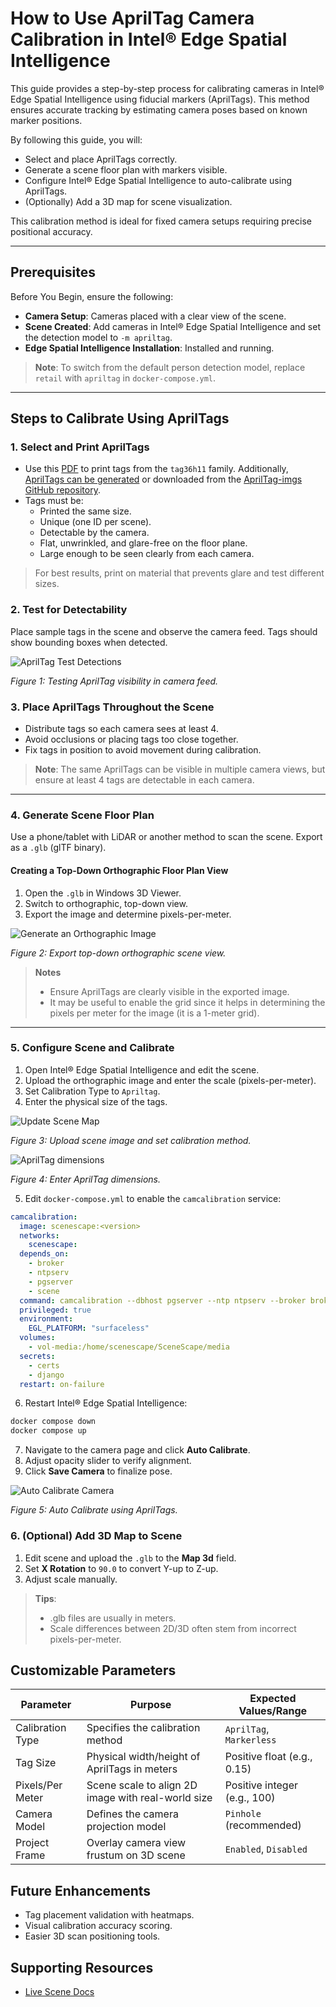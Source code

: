 # How to Use AprilTag Camera Calibration in Intel® Edge Spatial Intelligence

This guide provides a step-by-step process for calibrating cameras in Intel® Edge Spatial Intelligence using fiducial markers (AprilTags). This method ensures accurate tracking by estimating camera poses based on known marker positions.

By following this guide, you will:

- Select and place AprilTags correctly.
- Generate a scene floor plan with markers visible.
- Configure Intel® Edge Spatial Intelligence to auto-calibrate using AprilTags.
- (Optionally) Add a 3D map for scene visualization.

This calibration method is ideal for fixed camera setups requiring precise positional accuracy.

---

## Prerequisites

Before You Begin, ensure the following:

- **Camera Setup**: Cameras placed with a clear view of the scene.
- **Scene Created**: Add cameras in Intel® Edge Spatial Intelligence and set the detection model to `-m apriltag`.
- **Edge Spatial Intelligence Installation**: Installed and running.

> **Note**: To switch from the default person detection model, replace `retail` with `apriltag` in `docker-compose.yml`.

---

## Steps to Calibrate Using AprilTags

### 1. Select and Print AprilTags

- Use this [PDF](files/tag36h11.pdf) to print tags from the `tag36h11` family. Additionally, [AprilTags can be generated](https://github.com/AprilRobotics/apriltag) or downloaded from the [AprilTag-imgs GitHub repository](https://github.com/AprilRobotics/apriltag-imgs).
- Tags must be:
  - Printed the same size.
  - Unique (one ID per scene).
  - Detectable by the camera.
  - Flat, unwrinkled, and glare-free on the floor plane.
  - Large enough to be seen clearly from each camera.

> For best results, print on material that prevents glare and test different sizes.

### 2. Test for Detectability

Place sample tags in the scene and observe the camera feed. Tags should show bounding boxes when detected.

![AprilTag Test Detections](images/ui/test-apriltags.png)

_Figure 1: Testing AprilTag visibility in camera feed._

### 3. Place AprilTags Throughout the Scene

- Distribute tags so each camera sees at least 4.
- Avoid occlusions or placing tags too close together.
- Fix tags in position to avoid movement during calibration.

> **Note**: The same AprilTags can be visible in multiple camera views, but ensure at least 4 tags are detectable in each camera.

---

### 4. Generate Scene Floor Plan

Use a phone/tablet with LiDAR or another method to scan the scene. Export as a `.glb` (glTF binary).

#### Creating a Top-Down Orthographic Floor Plan View

1. Open the `.glb` in Windows 3D Viewer.
2. Switch to orthographic, top-down view.
3. Export the image and determine pixels-per-meter.

![Generate an Orthographic Image](images/ui/ortho-view.png)

_Figure 2: Export top-down orthographic scene view._

> **Notes**
>
> - Ensure AprilTags are clearly visible in the exported image.
> - It may be useful to enable the grid since it helps in determining the pixels per meter for the image (it is a 1-meter grid).

---

### 5. Configure Scene and Calibrate

1. Open Intel® Edge Spatial Intelligence and edit the scene.
2. Upload the orthographic image and enter the scale (pixels-per-meter).
3. Set Calibration Type to `Apriltag`.
4. Enter the physical size of the tags.

![Update Scene Map](images/ui/update-scene-map.png)

_Figure 3: Upload scene image and set calibration method._

![AprilTag dimensions](images/apriltag-dimensions.png)

_Figure 4: Enter AprilTag dimensions._

5. Edit `docker-compose.yml` to enable the `camcalibration` service:

```yaml
camcalibration:
  image: scenescape:<version>
  networks:
    scenescape:
  depends_on:
    - broker
    - ntpserv
    - pgserver
    - scene
  command: camcalibration --dbhost pgserver --ntp ntpserv --broker broker.scenescape.intel.com
  privileged: true
  environment:
    EGL_PLATFORM: "surfaceless"
  volumes:
    - vol-media:/home/scenescape/SceneScape/media
  secrets:
    - certs
    - django
  restart: on-failure
```

6. Restart Intel® Edge Spatial Intelligence:

```bash
docker compose down
docker compose up
```

7. Navigate to the camera page and click **Auto Calibrate**.
8. Adjust opacity slider to verify alignment.
9. Click **Save Camera** to finalize pose.

![Auto Calibrate Camera](images/ui/auto-calibrate.png)

_Figure 5: Auto Calibrate using AprilTags._

### 6. (Optional) Add 3D Map to Scene

1. Edit scene and upload the `.glb` to the **Map 3d** field.
2. Set **X Rotation** to `90.0` to convert Y-up to Z-up.
3. Adjust scale manually.

> **Tips**:
>
> - .glb files are usually in meters.
> - Scale differences between 2D/3D often stem from incorrect pixels-per-meter.

## Customizable Parameters

| Parameter        | Purpose                                            | Expected Values/Range        |
| ---------------- | -------------------------------------------------- | ---------------------------- |
| Calibration Type | Specifies the calibration method                   | `AprilTag`, `Markerless`     |
| Tag Size         | Physical width/height of AprilTags in meters       | Positive float (e.g., 0.15)  |
| Pixels/Per Meter | Scene scale to align 2D image with real-world size | Positive integer (e.g., 100) |
| Camera Model     | Defines the camera projection model                | `Pinhole` (recommended)      |
| Project Frame    | Overlay camera view frustum on 3D scene            | `Enabled`, `Disabled`        |

## Future Enhancements

- Tag placement validation with heatmaps.
- Visual calibration accuracy scoring.
- Easier 3D scan positioning tools.

## Supporting Resources

- [Live Scene Docs](How-to-create-new-scene.md)
